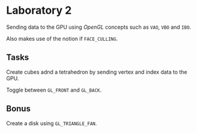# Laboratory 2
Sending data to the GPU using *OpenGL* concepts such as `VAO`, `VBO` and `IBO`.

Also makes use of the notion if `FACE_CULLING`.

## Tasks
Create cubes adnd a tetrahedron by sending vertex and index data to the GPU.

Toggle between `GL_FRONT` and `GL_BACK`.

## Bonus
Create a disk using `GL_TRIANGLE_FAN`.